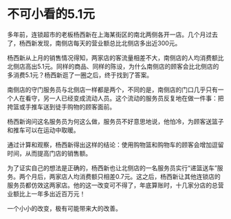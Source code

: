 # 不可小看的5.1元

多年前，连锁超市的老板杨西新在上海某街区的南北两侧各开一店。几个月过去了，杨西新发现，南侧店每天的营业额总比北侧店多出近300元。 

杨西新从上月的销售情况得知，两家店的客流量相差不大，南侧店的人均消费额比北侧店高出5.1元。同样的商品、同样的陈设，为什么南侧店的顾客会比北侧店的多消费5.1元？杨西新逛了一圈之后，终于找到了答案。 

南侧店的守门服务员与北侧店一样都是两个，不同的是，南侧店的门口几乎只有一个人在看守，另一人已经变成流动人员。这个流动的服务员反复地在做一件事：把挎篮或手推车送到徒手购物的顾客面前。 

杨西新询问这名服务员为何这么做，服务员不好意思地说，他怕冷，为顾客送篮子和推车可以在运动中取暖。 

通过计算和观察，杨西新得出这样的结论：使用购物篮和购物车的顾客会增加逗留时间，从而提高门店的销售额。 

为了证实自己的想法是正确的，杨西新也让北侧店的一名服务员实行“递篮送车”服务。两个月后，两家店人均消费额只相差0.7元。这之后，杨西新让其他连锁店的服务员都仿效这两家店。他的这一改变可不得了，年底算账时，十几家分店的总营业额比上一年多出近百万元！ 

一个小小的改变，极有可能带来大的改善。